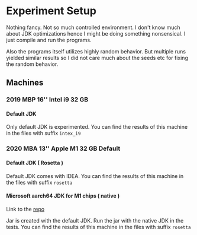 # Experiment Setup

Nothing fancy. Not so much controlled environment. I don't know much about JDK optimizations
hence I might be doing something nonsensical. I just compile and run the programs.

Also the programs itself utilizes highly random behavior. But multiple runs yielded similar
results so I did not care much about the seeds etc for fixing the random behavior.

## Machines

### 2019 MBP 16'' Intel i9 32 GB

#### Default JDK

Only default JDK is experimented. You can find the results of this machine in the files with suffix `intex_i9`

### 2020 MBA 13'' Apple M1 32 GB Default

#### Default JDK ( Rosetta )

Default JDK comes with IDEA.
You can find the results of this machine in the files with suffix `rosetta`

#### Microsoft aarch64 JDK for M1 chips ( native )

Link to the [repo](https://github.com/microsoft/openjdk-aarch64/releases/tag/16-ea%2B10-macos)

Jar is created with the default JDK. Run the jar with the native JDK in the tests.
You can find the results of this machine in the files with suffix `rosetta`